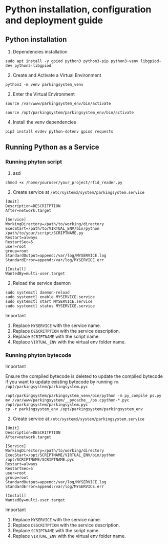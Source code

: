 # Python installation, configuration and deployment guide

## Python installation

1. Dependencies installation

```
sudo apt install -y gpiod python3 python3-pip python3-venv libgpiod-dev python3-libgpiod
```

2. Create and Activate a Virtual Environment

```
python3 -m venv parkingsystem_venv
```

3. Enter the Virtual Environment

```
source /var/www/parkingsystem_env/bin/activate

source /opt/parkingsystem/parkingsystem_env/bin/activate
```

4. Install the venv dependencies

```
pip3 install evdev python-dotenv gpiod requests
```

## Running Python as a Service

### Running phyton script

1. asd

```
chmod +x /home/youruser/your_project/rfid_reader.py
```

2. Create service at `/etc/systemd/system/parkingsystem.service`

```
[Unit]
Description=DESCRITPTION
After=network.target

[Service]
WorkingDirectory=/path/to/working/directory
ExecStart=/path/to/VIRTUAL_ENV/bin/python /path/to/your/script/SCRIPTNAME.py
Restart=always
RestartSec=5
user=root
group=root
StandardOutput=append:/var/log/MYSERVICE.log
StandardError=append:/var/log/MYSERVICE.err

[Install]
WantedBy=multi-user.target
```

2. Reload the service daemon

```
sudo systemctl daemon-reload
sudo systemctl enable MYSERVICE.service
sudo systemctl start MYSERVICE.service
sudo systemctl status MYSERVICE.service
```

> [!IMPORTANT]
>
> 1. Replace `MYSERVICE` with the service name.
> 2. Replace `DESCRITPTION` with the service description.
> 3. Replace `SCRIPTNAME` with the script name.
> 4. Replace `VIRTUAL_ENV` with the virtual env folder name.

### Running phyton bytecode

> [!IMPORTANT]
>
> Ensure the compiled bytecode is deleted to update the compiled bytecode if you want to update existing bytecode by running `rm /opt/parkingsystem/parkingsystem.pyc`

```
/opt/parkingsystem/parkingsystem_venv/bin/python -m py_compile ps.py
mv /var/www/parkingsystem/__pycache__/ps.cpython-*.pyc /opt/parkingsystem/parkingsystem.pyc
cp -r parkingsystem_env /opt/parkingsystem/parkingsystem_env
```

2. Create service at `/etc/systemd/system/parkingsystem.service`

```
[Unit]
Description=DESCRITPTION
After=network.target

[Service]
WorkingDirectory=/path/to/working/directory
ExecStart=/opt/SCRIPTNAME/VIRTUAL_ENV/bin/python /opt/SCRIPTNAME/SCRIPTNAME.pyc
Restart=always
RestartSec=5
user=root
group=root
StandardOutput=append:/var/log/MYSERVICE.log
StandardError=append:/var/log/MYSERVICE.err

[Install]
WantedBy=multi-user.target

```

> [!IMPORTANT]
>
> 1. Replace `MYSERVICE` with the service name.
> 2. Replace `DESCRITPTION` with the service description.
> 3. Replace `SCRIPTNAME` with the script name.
> 4. Replace `VIRTUAL_ENV` with the virtual env folder name.

